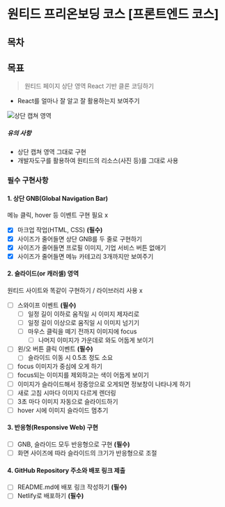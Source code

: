 # 원티드 프리온보딩 코스 [프론트엔드 코스]

## 목차

## 목표

> 원티드 페이지 상단 영역 React 기반 클론 코딩하기

- React를 얼마나 잘 알고 잘 활용하는지 보여주기

![상단 캡쳐 영역](https://www.notion.so/image/https%3A%2F%2Fs3-us-west-2.amazonaws.com%2Fsecure.notion-static.com%2F869a0685-508c-4507-9acb-450f44ffa0b5%2FUntitled.png?table=block&id=fe51fbc2-762d-4606-9f49-fa391cd13b9e&spaceId=4b97eaca-7938-4c43-b27c-a0c55795a841&width=2000&userId=13d5f1d1-9943-4b72-bcfc-6bcdb668b248&cache=v2)

##### 유의 사항

- 상단 캡쳐 영역 그대로 구현
- 개발자도구를 활용하여 원티드의 리소스(사진 등)를 그대로 사용

### 필수 구현사항

#### 1. 상단 GNB(Global Navigation Bar)

메뉴 클릭, hover 등 이벤트 구현 필요 x

- [x] 마크업 작업(HTML, CSS) **(필수)**
- [x] 사이즈가 줄어들면 상단 GNB를 두 줄로 구현하기
- [x] 사이즈가 줄어들면 프로필 이미지, 기업 서비스 버튼 없애기
- [x] 사이즈가 줄어들면 메뉴 카테고리 3개까지만 보여주기

#### 2. 슬라이드(or 캐러셀) 영역

원티드 사이트와 똑같이 구현하기 / 라이브러리 사용 x

- [ ] 스와이프 이벤트 **(필수)**
  - [ ] 일정 길이 이하로 움직일 시 이미지 제자리로
  - [ ] 일정 길이 이상으로 움직일 시 이미지 넘기기
  - [ ] 마우스 클릭을 떼기 전까지 이미지에 focus
    - [ ] 나머지 이미지가 가운데로 와도 어둡게 보이기
- [ ] 왼/오 버튼 클릭 이벤트 **(필수)**
  - [ ] 슬라이드 이동 시 0.5초 정도 소요
- [ ] focus 이미지가 중심에 오게 하기
- [ ] focus되는 이미지를 제외하고는 색이 어둡게 보이기
- [ ] 이미지가 슬라이드해서 정중앙으로 오게되면 정보창이 나타나게 하기
- [ ] 새로 고침 시마다 이미지 다르게 렌더링
- [ ] 3초 마다 이미지 자동으로 슬라이드하기
- [ ] hover 시에 이미지 슬라이드 멈추기

#### 3. 반응형(Responsive Web) 구현

- [ ] GNB, 슬라이드 모두 반응형으로 구현 **(필수)**
- [ ] 화면 사이즈에 따라 슬라이드의 크기가 반응형으로 조절

#### 4. GitHub Repository 주소와 배포 링크 제출

- [ ] README.md에 배포 링크 작성하기 **(필수)**
- [ ] Netlify로 배포하기 **(필수)**
